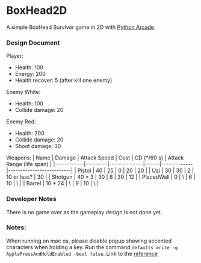 # BoxHead2D

A simple BoxHead Survivor game in 2D with [Python Arcade](https://api.arcade.academy/en/latest/index.html).

### Design Document

Player:
- Health: 100
- Energy: 200
- Health recover: 5 (after kill one enemy)

Enemy White:
- Health: 100
- Collide damage: 20

Enemy Red:
- Health: 200
- Collide damage: 20
- Shoot damage: 30

Weapons:
| Name       | Damage  | Attack Speed | Cost | CD (*/60 s) | Attack Range (life span) |
|------------|---------|--------------|------|-------------|--------------------------|
| Pistol     | 40      | 25           | 0    | 20          | 20                       |
| Uzi        | 30      | 30           | 2    | 10 or less? | 30                       |
| Shotgun    | 40 * 3  | 30           | 8    | 30          | 12                       |
| PlacedWall | 0       | \            | 6    | 10          | \                        |
| Barrel     | 10 * 24 | \            | 9    | 10          | \                        |

### Developer Notes

There is no game over as the gameplay design is not done yet.


### Notes:

When running on mac os, please disable popup showing accented characters when holding a key.
Run the command `defaults write -g ApplePressAndHoldEnabled -bool false`.
Link to the [reference](https://apple.stackexchange.com/questions/332769/macos-disable-popup-showing-accented-characters-when-holding-down-a-key)
